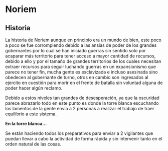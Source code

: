 # Noriem

## Historia

La historia de Noriem aunque en principio era un mundo de bien, este poco a poco se fue corrompiendo debido a las ansias de poder de los grandes gobernantes por lo cual se han iniciado guerras sin sentido solo por acaparar más territorio para tener acceso a mayor cantidad de recursos, debido a ello y por el tamaño de grandes territorios de los cuales necesitan extraer recursos para seguir luchando guerras en un expansionismo que parece no tener fin, mucha gente es esclavizada e incluso asesinada sino obedecen al gobernante de turno, otros en cambio son ingresados al ejercito en cuestión para morir en el frente de batalla sin voluntad alguna de poder hacer algún reclamo.

Debido a estos niveles tan grandes de desesperación, ya que la oscuridad parece abrazarlo todo en este punto es donde la torre blanca escuchando los lamentos de la gente envía a 2 personas a realizar el trabajo de traer equilibrio a este sistema.

**En la torre blanca...**

Se están haciendo todos los preparativos para enviar a 2 vigilantes que puedan llevar a cabo la actividad de forma rápida y sin intervenir tanto en el orden natural de las cosas.
